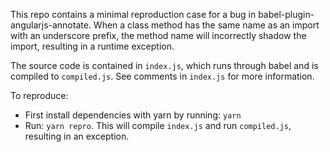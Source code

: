 This repo contains a minimal reproduction case for a bug in babel-plugin-angularjs-annotate. When a class method has the same name as an import with an underscore prefix, the method name will incorrectly shadow the import, resulting in a runtime exception.

The source code is contained in `index.js`, which runs through babel and is compiled to `compiled.js`. See comments in `index.js` for more information.

To reproduce:

* First install dependencies with yarn by running: `yarn`
* Run: `yarn repro`. This will compile `index.js` and run `compiled.js`, resulting in an exception.
